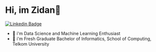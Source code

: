 # Hi, im Zidan👋

[![Linkedin Badge](https://img.shields.io/badge/linked%20in-blue?style=for-the-badge&logo=linkedin)](https://www.linkedin.com/in/naufalzaid17/)

- 🤖 i'm Data Science and Machine Learning Enthusiast
- 📖 i'm Fresh Graduate Bachelor of Informatics, School of Computing, Telkom University

<!--
**naufalzaid17/naufalzaid17** is a ✨ _special_ ✨ repository because its `README.md` (this file) appears on your GitHub profile.

Here are some ideas to get you started:

- 🔭 I’m currently working on ...
- 🌱 I’m currently learning ...
- 👯 I’m looking to collaborate on ...
- 🤔 I’m looking for help with ...
- 💬 Ask me about ...
- 📫 How to reach me: ...
- 😄 Pronouns: ...
- ⚡ Fun fact: ...
-->

